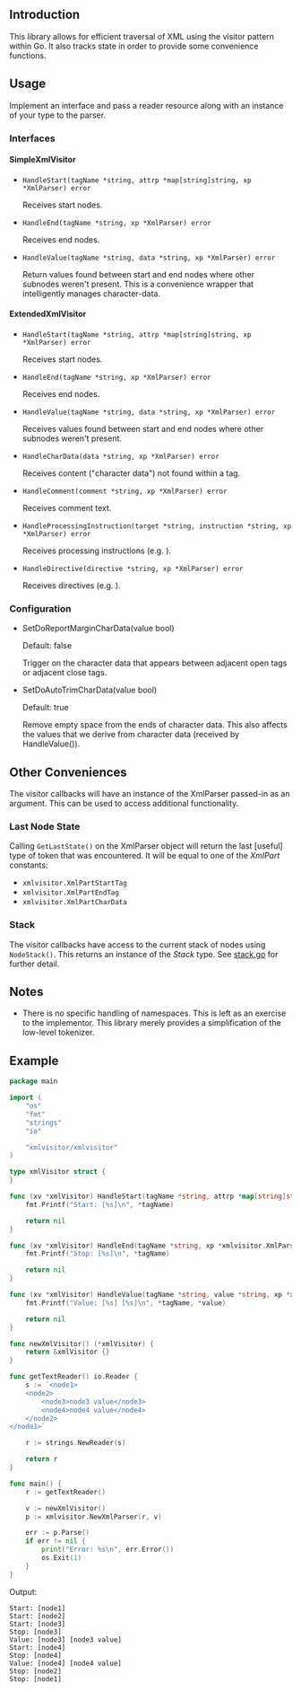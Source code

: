 ## Introduction

This library allows for efficient traversal of XML using the visitor pattern within Go. It also tracks state in order to provide some convenience functions.

## Usage

Implement an interface and pass a reader resource along with an instance of your type to the parser.


### Interfaces

#### SimpleXmlVisitor

- `HandleStart(tagName *string, attrp *map[string]string, xp *XmlParser) error`

  Receives start nodes.

- `HandleEnd(tagName *string, xp *XmlParser) error`

  Receives end nodes.

- `HandleValue(tagName *string, data *string, xp *XmlParser) error`

  Return values found between start and end nodes where other subnodes weren't present. This is a convenience wrapper that intelligently manages character-data.

#### ExtendedXmlVisitor

- `HandleStart(tagName *string, attrp *map[string]string, xp *XmlParser) error`

  Receives start nodes.

- `HandleEnd(tagName *string, xp *XmlParser) error`

  Receives end nodes.

- `HandleValue(tagName *string, data *string, xp *XmlParser) error`

  Receives values found between start and end nodes where other subnodes weren't present.

- `HandleCharData(data *string, xp *XmlParser) error`

  Receives content ("character data") not found within a tag.

- `HandleComment(comment *string, xp *XmlParser) error`

  Receives comment text.

- `HandleProcessingInstruction(target *string, instruction *string, xp *XmlParser) error`

  Receives processing instructions (e.g. <?xml version="1.0" encoding="UTF-8"?>).

- `HandleDirective(directive *string, xp *XmlParser) error`

  Receives directives (e.g. <![CDATA[Some text here.]]>).


### Configuration

- SetDoReportMarginCharData(value bool)

  Default: false

  Trigger on the character data that appears between adjacent open tags or 
  adjacent close tags.

- SetDoAutoTrimCharData(value bool)

  Default: true

  Remove empty space from the ends of character data. This also affects the 
  values that we derive from character data (received by HandleValue()).


## Other Conveniences

The visitor callbacks will have an instance of the XmlParser passed-in as an argument. This can be used to access additional functionality.

### Last Node State

Calling `GetLastState()` on the XmlParser object will return the last [useful] type of token that was encountered. It will be equal to one of the *XmlPart* constants:

- `xmlvisitor.XmlPartStartTag`
- `xmlvisitor.XmlPartEndTag`
- `xmlvisitor.XmlPartCharData`


### Stack

The visitor callbacks have access to the current stack of nodes using `NodeStack()`. This returns an instance of the *Stack* type. See [stack.go](src/gpxreader/gpxreader/stack.go) for further detail.


## Notes

- There is no specific handling of namespaces. This is left as an exercise to the implementor. This library merely provides a simplification of the low-level tokenizer.


## Example

```go
package main

import (
    "os"
    "fmt"
    "strings"
    "io"

    "xmlvisitor/xmlvisitor"
)

type xmlVisitor struct {
}

func (xv *xmlVisitor) HandleStart(tagName *string, attrp *map[string]string, xp *xmlvisitor.XmlParser) error {
    fmt.Printf("Start: [%s]\n", *tagName)

    return nil
}

func (xv *xmlVisitor) HandleEnd(tagName *string, xp *xmlvisitor.XmlParser) error {
    fmt.Printf("Stop: [%s]\n", *tagName)

    return nil
}

func (xv *xmlVisitor) HandleValue(tagName *string, value *string, xp *xmlvisitor.XmlParser) error {
    fmt.Printf("Value: [%s] [%s]\n", *tagName, *value)

    return nil
}

func newXmlVisitor() (*xmlVisitor) {
    return &xmlVisitor {}
}

func getTextReader() io.Reader {
    s := `<node1>
    <node2>
        <node3>node3 value</node3>
        <node4>node4 value</node4>
    </node2>
</node1>`

    r := strings.NewReader(s)

    return r
}

func main() {
    r := getTextReader()

    v := newXmlVisitor()
    p := xmlvisitor.NewXmlParser(r, v)

    err := p.Parse()
    if err != nil {
        print("Error: %s\n", err.Error())
        os.Exit(1)
    }
}
```

Output:

```
Start: [node1]
Start: [node2]
Start: [node3]
Stop: [node3]
Value: [node3] [node3 value]
Start: [node4]
Stop: [node4]
Value: [node4] [node4 value]
Stop: [node2]
Stop: [node1]
```
